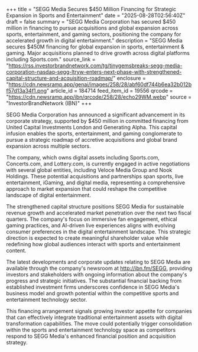 +++
title = "SEGG Media Secures $450 Million Financing for Strategic Expansion in Sports and Entertainment"
date = "2025-08-28T02:56:40Z"
draft = false
summary = "SEGG Media Corporation has secured $450 million in financing to pursue acquisitions and global expansion across sports, entertainment, and gaming sectors, positioning the company for accelerated growth in digital entertainment."
description = "SEGG Media secures $450M financing for global expansion in sports, entertainment & gaming. Major acquisitions planned to drive growth across digital platforms including Sports.com."
source_link = "https://rss.investorbrandnetwork.com/tg/tinygemsbreaks-segg-media-corporation-nasdaq-segg-ltryw-enters-next-phase-with-strengthened-capital-structure-and-acquisition-roadmap/"
enclosure = "https://cdn.newsramp.app/genai/images/258/28/abf60df744b6ea32b012bf57d13a34f1.png"
article_id = 184714
feed_item_id = 19556
qrcode = "https://cdn.newsramp.app/ibn/qrcode/258/28/echo29WM.webp"
source = "InvestorBrandNetwork (IBN)"
+++

<p>SEGG Media Corporation has announced a significant advancement in its corporate strategy, supported by $450 million in committed financing from United Capital Investments London and Generating Alpha. This capital infusion enables the sports, entertainment, and gaming conglomerate to pursue a strategic roadmap of accretive acquisitions and global brand expansion across multiple sectors.</p><p>The company, which owns digital assets including Sports.com, Concerts.com, and Lottery.com, is currently engaged in active negotiations with several global entities, including Veloce Media Group and Nook Holdings. These potential acquisitions and partnerships span sports, live entertainment, iGaming, and digital media, representing a comprehensive approach to market expansion that could reshape the competitive landscape of digital entertainment.</p><p>The strengthened capital structure positions SEGG Media for sustainable revenue growth and accelerated market penetration over the next two fiscal quarters. The company's focus on immersive fan engagement, ethical gaming practices, and AI-driven live experiences aligns with evolving consumer preferences in the digital entertainment landscape. This strategic direction is expected to create meaningful shareholder value while redefining how global audiences interact with sports and entertainment content.</p><p>The latest developments and corporate updates relating to SEGG Media are available through the company's newsroom at <a href="http://ibn.fm/SEGG" rel="nofollow" target="_blank">http://ibn.fm/SEGG</a>, providing investors and stakeholders with ongoing information about the company's progress and strategic initiatives. The substantial financial backing from established investment firms underscores confidence in SEGG Media's business model and growth potential within the competitive sports and entertainment technology sector.</p><p>This financing arrangement signals growing investor appetite for companies that can effectively integrate traditional entertainment assets with digital transformation capabilities. The move could potentially trigger consolidation within the sports and entertainment technology space as competitors respond to SEGG Media's enhanced financial position and acquisition strategy.</p>